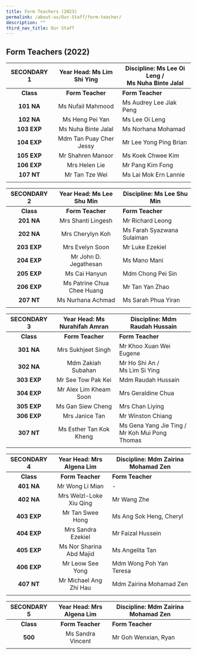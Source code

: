 ```yaml
---
title: Form Teachers (2023)
permalink: /about-us/Our-Staff/form-teacher/
description: ""
third_nav_title: Our Staff
---
```


## Form Teachers (2022)

| **SECONDARY 1** | **Year Head:** Ms Lim Shi Ying | **Discipline:** Ms Lee Oi Leng /  <br>Ms Nuha Binte Jalal |
|:---:|:---:|---|
| **Class** | **Form Teacher** | **Form Teacher** |
| **101 NA** | Ms Nufail Mahmood | Ms Audrey Lee Jiak Peng |
| **102 NA** | Ms Heng Pei Yan | Ms Lee Oi Leng |
| **103 EXP** | Ms Nuha Binte Jalal | Ms Norhana Mohamad |
| **104 EXP** | Mdm Tan Puay Cher Jessy | Mr Lee Yong Ping Brian |
| **105 EXP** | Mr Shahren Mansor | Ms Koek Chwee Kim |
| **106 EXP** | Mrs Helen Lie | Mr Pang Kim Fong |
| **107 NT** | Mr Tan Tze Wei | Ms Lai Mok Ern Lannie |
|  |  |  |

| **SECONDARY 2** | **Year Head:** Ms Lee Shu Min | **Discipline:** Ms Lee Shu Min |
|:---:|:---:|---|
| **Class** | **Form Teacher** | **Form Teacher** |
| **201 NA** | Mrs Shanti Lingesh | Mr Richard Leong |
| **202 NA** | Mrs Cherylyn Koh | Ms Farah Syazwana Sulaiman |
| **203 EXP** | Mrs Evelyn Soon | Mr Luke Ezekiel |
| **204 EXP** | Mr John D. Jegathesan | Ms Mano Mani |
| **205 EXP** | Ms Cai Hanyun | Mdm Chong Pei Sin |
| **206 EXP** | Ms Patrine Chua Chee Huang | Mr Tan Yan Zhao |
| **207 NT** | Ms Nurhana Achmad | Ms Sarah Phua Yiran |
|  |  |  |

| **SECONDARY 3** | **Year Head:** Ms Nurahifah Amran | **Discipline:** Mdm Raudah Hussain |
|:---:|:---:|---|
| **Class** | **Form Teacher** | **Form Teacher** |
| **301 NA** | Mrs Sukhjeet Singh | Mr Khoo Xuan Wei Eugene |
| **302 NA** | Mdm Zakiah Subahan | Mr Ho Shi An /<br> Ms Lim Si Ying |
| **303 EXP** | Mr See Tow Pak Kei | Mdm Raudah Hussain |
| **304 EXP** | Mr Alex Lim Kheam Soon | Mrs Geraldine Chua |
| **305 EXP** | Ms Gan Siew Cheng | Mrs Chan Liying |
| **306 EXP** | Mrs Janice Tan | Mr Winston Chiang |
| **307 NT** | Ms Esther Tan Kok Kheng | Ms Gena Yang Jie Ting /  <br>Mr Koh Mui Pong Thomas |
|  |  |  |

| **SECONDARY 4** | **Year Head:** Mrs Algena Lim | **Discipline:** Mdm Zairina Mohamad Zen |
|:---:|:---:|---|
| **Class** | **Form Teacher** | **Form Teacher** |
| **401 NA** | Mr Wong Li Mian | - |
| **402 NA** | Mrs Welzl-Loke Xiu Qing | Mr Wang Zhe |
| **403 EXP** | Mr Tan Swee Hong | Ms Ang Sok Heng, Cheryl |
| **404 EXP** | Mrs Sandra Ezekiel | Mr Faizal Hussein |
| **405 EXP** | Ms Nor Sharina Abd Majid | Ms Angelita Tan |
| **406 EXP** | Mr Leow See Yong | Mdm Wong Poh Yan Teresa |
| **407 NT** | Mr Michael Ang Zhi Hau | Mdm Zairina Mohamad Zen |
|  |  |  |

| **SECONDARY 5** | **Year Head:** Mrs Algena Lim | **Discipline:** Mdm Zairina Mohamad Zen |
|:---:|:---:|---|
| **Class** | **Form Teacher** | **Form Teacher** |
| **500** | Ms Sandra Vincent | Mr Goh Wenxian, Ryan |
|  |  |  |
